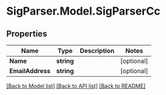 # SigParser.Model.SigParserCc
## Properties

Name | Type | Description | Notes
------------ | ------------- | ------------- | -------------
**Name** | **string** |  | [optional] 
**EmailAddress** | **string** |  | [optional] 

[[Back to Model list]](../README.md#documentation-for-models) [[Back to API list]](../README.md#documentation-for-api-endpoints) [[Back to README]](../README.md)

